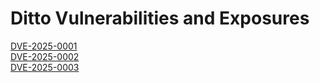 # Ditto Vulnerabilities and Exposures
[DVE-2025-0001](https://github.com/rbxluau/Ditto/blob/main/DVE-2025-0001.md)  
[DVE-2025-0002](https://github.com/rbxluau/Ditto/blob/main/DVE-2025-0002.md)  
[DVE-2025-0003](https://github.com/rbxluau/Ditto/blob/main/DVE-2025-0003.md)
